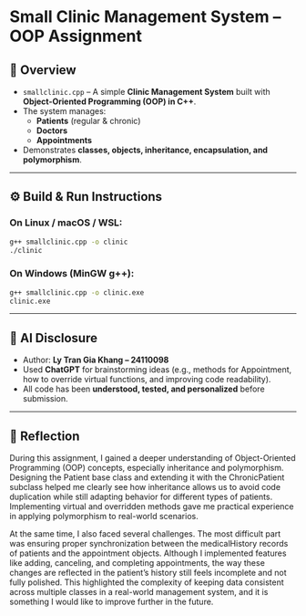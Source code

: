 # Small Clinic Management System – OOP Assignment

## 📌 Overview
- `smallclinic.cpp` – A simple **Clinic Management System** built with **Object-Oriented Programming (OOP) in C++**.  
- The system manages:
  - **Patients** (regular & chronic)  
  - **Doctors**  
  - **Appointments**  
- Demonstrates **classes, objects, inheritance, encapsulation, and polymorphism**.  

---

## ⚙️ Build & Run Instructions

### On Linux / macOS / WSL:
```bash
g++ smallclinic.cpp -o clinic
./clinic
```

### On Windows (MinGW g++):
```bash
g++ smallclinic.cpp -o clinic.exe
clinic.exe
```

---

## 🤖 AI Disclosure
- Author: **Ly Tran Gia Khang – 24110098**  
- Used **ChatGPT** for brainstorming ideas (e.g., methods for Appointment, how to override virtual functions, and improving code readability).  
- All code has been **understood, tested, and personalized** before submission.  

---

## 📝 Reflection

During this assignment, I gained a deeper understanding of Object-Oriented Programming (OOP) concepts, especially inheritance and polymorphism. Designing the Patient base class and extending it with the ChronicPatient subclass helped me clearly see how inheritance allows us to avoid code duplication while still adapting behavior for different types of patients. Implementing virtual and overridden methods gave me practical experience in applying polymorphism to real-world scenarios.

At the same time, I also faced several challenges. The most difficult part was ensuring proper synchronization between the medicalHistory records of patients and the appointment objects. Although I implemented features like adding, canceling, and completing appointments, the way these changes are reflected in the patient’s history still feels incomplete and not fully polished. This highlighted the complexity of keeping data consistent across multiple classes in a real-world management system, and it is something I would like to improve further in the future.

